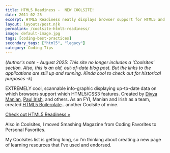 ```yaml
---
title: HTML5 Readiness -  NEW COOLSITE!
date: 2011-02-25
excerpt: HTML5 Readiness neatly displays browser support for HTML5 and CSS3
layout: layouts/post.njk
permalink: /coolsite-html5-readiness/
image: default-image.jpg
tags: [coding-best-practices]
secondary_tags: ["html5", "legacy"]
category: Coding Tips
---
```

<em>(Author's note - August 2025: This site no longer includes a 'Coolsites' section. Also, this is an old, out-of-date blog post. But the links to the applications are still up and running.  Kinda cool to check out for historical purposes -k)</em>

EXTREMELY cool, scannable info-graphic displaying up-to-date data on which browsers support which HTML5/CSS3 features. Created by [Divya Manian][1], [Paul Irish][2], and others. As an FYI, Manian and Irish as a team, created [HTML5 Boilerplate][3]…another Coolsite of mine.

 [1]: http://nimbu.in/
 [2]: http://paulirish.com/
 [3]: http://html5boilerplate.com/

[Check out HTML5 Readiness »][4]

 [4]: http://html5readiness.com/

Also in Coolsites, I moved Smashing Magazine from Coding Favorites to Personal Favorites.

My Coolsites list is getting long, so I’m thinking about creating a new page of learning resources that I’ve used and endorsed.